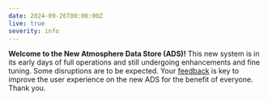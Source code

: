```yaml
---
date: 2024-09-26T00:00:00Z
live: true
severity: info
---
```


**Welcome to the New Atmosphere Data Store (ADS)!** This new system is in its early days of full operations and still undergoing enhancements and fine tuning. Some disruptions are to be expected. Your 
[feedback](https://jira.ecmwf.int/plugins/servlet/desk/portal/1/create/202) is key to improve the user experience on the new ADS for the benefit of everyone. Thank you.
